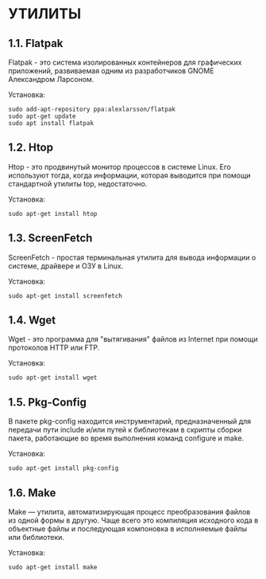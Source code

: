 # УТИЛИТЫ

## 1.1. Flatpak

Flatpak - это система изолированных контейнеров для графических приложений, развиваемая одним из разработчиков GNOME Александром Ларсоном.

Установка:
```
sudo add-apt-repository ppa:alexlarsson/flatpak
sudo apt-get update
sudo apt install flatpak
```

## 1.2. Htop

Htop - это продвинутый монитор процессов в системе Linux. Его используют тогда, когда информации, которая выводится при помощи стандартной утилиты top, недостаточно.

Установка:
```
sudo apt-get install htop
```

## 1.3. ScreenFetch

ScreenFetch - простая терминальная утилита для вывода информации о системе, драйвере и ОЗУ в Linux.

Установка:
```
sudo apt-get install screenfetch
```

## 1.4. Wget

Wget - это программа для "вытягивания" файлов из Internet при помощи протоколов HTTP или FTP.

Установка: 
```
sudo apt-get install wget
```

## 1.5. Pkg-Config

В пакете pkg-config находится инструментарий, предназначенный для передачи пути include и/или путей к библиотекам в скрипты сборки пакета, работающие во время выполнения команд configure и make.

Установка:
```
sudo apt-get install pkg-config
```

## 1.6. Make

Make — утилита, автоматизирующая процесс преобразования файлов из одной формы в другую. Чаще всего это компиляция исходного кода в объектные файлы и последующая компоновка в исполняемые файлы или библиотеки.

Установка:
```
sudo apt-get install make
```
